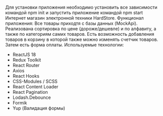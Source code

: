 Для установки приложения необходимо установить все зависимости командой npm init и запустить приложение командой npm start
Интернет магазин электронной техники HardStore.
Функционал приложения: Все товары приходтя с базы данных (MockApi). Реализована сортировка по цене (дороже/дешевле) и по алфавиту, а также по категориям самих товаров.
Есть возможность добавления товаров в корзину в которой также можно изменять счетчик товаров. Затем есть форма оплаты.
Используемые технологии: 
- ReactJS 18
- Redux Toolkit
- React Router
- Axios
- React Hooks
- CSS-Modules / SCSS
- React Content Loader
- React Pagination
- Lodash.Debounce
- Formik
- Yup (Валидация формы)
